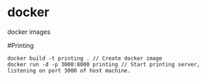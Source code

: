 # docker
docker images

#Printing

    docker build -t printing . // Create docker image
    docker run -d -p 3000:8000 printing // Start printing server, listening on port 3000 of host machine.



